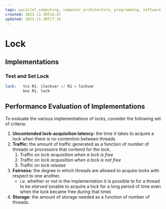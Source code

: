 ```yaml
---
tags: parallel_computing, computer_architecture, programming, software
created: 2023-11-30T16:47
updated: 2023-11-30T17:34
---
```


# Lock
## Implementations

### Test and Set Lock

```asm
lock:   t&s R1, &lockvar // R1 = lockvar
        bnz R1, lock
```

## Performance Evaluation of Implementations

To evaluate the various implementations of locks, consider the following set of criteria:

1. **Uncontended lock-acquisition latency:** the time it takes to acquire a lock when there is no contention between threads
2. **Traffic:** the amount of traffic generated as a function of number of threads or processors that contend for the lock.
    1. Traffic on _lock acquisition when a lock is free_
    2. Traffic on _lock acquisition when a lock is not free_
    3. Traffic on _lock release_
3. **Fairness:** the degree in which threads are allowed to acquire locks with respect to one another.
    - _i.e._ whether or not in the implementation it is possible to for a thread to be _starved_ (unable to acquire a lock for a long period of time even when the lock became free during that time)
4. **Storage:** the amount of storage needed as a function of number of threads.
